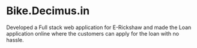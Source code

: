# Bike.Decimus.in
Developed a Full stack web application for E-Rickshaw and made the Loan application online where the customers can apply for the loan with no hassle.
